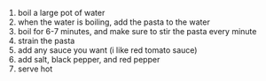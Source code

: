 1. boil a large pot of water 
2. when the water is boiling, add the pasta to the water 
3. boil for 6-7 minutes, and make sure to stir the pasta every minute 
4. strain the pasta 
5. add any sauce you want (i like red tomato sauce) 
6. add salt, black pepper, and red pepper 
7. serve hot